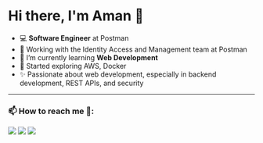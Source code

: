 <!--
**yadav-aman/yadav-aman** is a ✨ _special_ ✨ repository because its `README.md` (this file) appears on your GitHub profile.

Here are some ideas to get you started:

- 🔭 I’m currently working on ...
- 🌱 I’m currently learning ...
- 👯 I’m looking to collaborate on ...
- 🤔 I’m looking for help with ...
- 💬 Ask me about ...
- 📫 How to reach me: ...
- 😄 Pronouns: ...
- ⚡ Fun fact: ...
<img align="right" src="https://github.com/yadav-aman/yadav-aman/blob/master/path40.png" alt="illustration" width=350px height=465px/>
-->

# Hi there, I'm Aman 👋

- 💻 **Software Engineer** at Postman
- 🔑 Working with the Identity Access and Management team at Postman
- 🌱 I’m currently learning **Web Development**
- 🚀 Started exploring AWS, Docker
- ✨ Passionate about web development, especially in backend development, REST APIs, and security

---
### 📫 How to reach me 🔗:


<!--
<a href="https://www.linkedin.com/in/aman-yadav07/" target="_blank"><img align="left" alt="Aman Yadav | LinkedIn" width="22px" src="https://cdn.jsdelivr.net/npm/simple-icons@v3/icons/linkedin.svg" /></a>
[![Linkedin: aman-yadav07](https://img.shields.io/badge/-AmanYadav-blue?style=flat-square&logo=Linkedin&logoColor=white&link=https://www.linkedin.com/in/aman-yadav07/)](https://www.linkedin.com/in/aman-yadav07/)
-->

<a href="https://bit.ly/linkedin-aman"><img src="https://img.shields.io/badge/Aman%20Yadav-0077B5?style=for-the-badge&logo=Linkedin&logoColor=white"/></a>
<a href="https://bit.ly/portfolio-aman"><img src="https://img.shields.io/website?label=Portfolio&style=for-the-badge&url=https%3A%2F%2Fyadav-aman.github.io%2F"></a>
<a href="mailto:amansy04@gmail.com"><img src="https://img.shields.io/badge/-amansy04@gmail.com-D14836?style=for-the-badge&logo=Gmail&logoColor=white"/></a>

<!-- --- -->

<!-- ### Tools and Languages:
<code><img alt="C" width="40px" src="https://img.icons8.com/color/48/000000/c-programming.png" /></code>
<code><img alt="C++" width="40px" src="https://raw.githubusercontent.com/github/explore/80688e429a7d4ef2fca1e82350fe8e3517d3494d/topics/cpp/cpp.png" /></code>
<code><img alt="Python" width="40px" src="https://raw.githubusercontent.com/github/explore/80688e429a7d4ef2fca1e82350fe8e3517d3494d/topics/python/python.png" /></code>
<code><img alt="Git" width="40px" src="https://raw.githubusercontent.com/github/explore/80688e429a7d4ef2fca1e82350fe8e3517d3494d/topics/git/git.png" /></code>
<code><img alt="GitHub" width="40px" src="https://raw.githubusercontent.com/github/explore/78df643247d429f6cc873026c0622819ad797942/topics/github/github.png" /></code>
<code><img alt="Terminal" width="40px" src="https://raw.githubusercontent.com/github/explore/80688e429a7d4ef2fca1e82350fe8e3517d3494d/topics/terminal/terminal.png" /></code>
<code><img alt="Linux" width="40px" src="https://raw.githubusercontent.com/github/explore/80688e429a7d4ef2fca1e82350fe8e3517d3494d/topics/linux/linux.png"></code>
<code><img alt="flask" width="40px" src="https://raw.githubusercontent.com/github/explore/80688e429a7d4ef2fca1e82350fe8e3517d3494d/topics/flask/flask.png" /></code>
<code><img alt="Visual Studio Code" width="40px" src="https://raw.githubusercontent.com/github/explore/80688e429a7d4ef2fca1e82350fe8e3517d3494d/topics/visual-studio-code/visual-studio-code.png" /></code>
<code><img alt="Java" width="40px" src="https://raw.githubusercontent.com/github/explore/80688e429a7d4ef2fca1e82350fe8e3517d3494d/topics/java/java.png" /></code>
<code><img alt="HTML5" width="40px" src="https://raw.githubusercontent.com/github/explore/80688e429a7d4ef2fca1e82350fe8e3517d3494d/topics/html/html.png" /></code>
<code><img alt="CSS3" width="40px" src="https://raw.githubusercontent.com/github/explore/80688e429a7d4ef2fca1e82350fe8e3517d3494d/topics/css/css.png" /></code>
<code><img alt="Javascript" width="40px" src="https://raw.githubusercontent.com/github/explore/80688e429a7d4ef2fca1e82350fe8e3517d3494d/topics/javascript/javascript.png"></code> -->


<!--
## Projects

[![Food-Ez](https://github-readme-stats.vercel.app/api/pin/?username=yadav-aman&repo=food-ez)](https://github.com/yadav-aman/food-ez)
[![Ezly Server](https://github-readme-stats.vercel.app/api/pin/?username=yadav-aman&repo=ezly-server)](https://github.com/yadav-aman/ezly-server)
[![Ezly Client](https://github-readme-stats.vercel.app/api/pin/?username=yadav-aman&repo=ezly-client)](https://github.com/yadav-aman/ezly-client)
-->


<!--- ### Github Stats --->
<!-- <a href="https://github.com/yadav-aman">
   <img align="left" alt="languages" src="https://github-readme-stats.vercel.app/api/top-langs/?username=yadav-aman&theme=light&hide_langs_below=1" /> 
  <img align="left" alt="githubStats" src = "https://github-readme-stats.vercel.app/api?username=yadav-aman&show_icons=true&hide_border=true" />
  <img align = "center" height="180em" width="360em" src="https://github-readme-stats-eight-theta.vercel.app/api/top-langs/?username=yadav-aman&layout=compact&langs_count=8&theme=cobalt"/>
</a> -->

<!-- <div> -->
<!--    <img align="center" src="https://github-readme-stats.vercel.app/api?username=yadav-aman&show_icons=true&hide_border=true&theme=dark">  -->
<!--    <img align="center" src="https://github-readme-stats.vercel.app/api/top-langs/?username=yadav-aman&layout=compact&theme=dark&hide_border=true">  -->
<!-- </div> -->

<!--- ![Aman's github stats](https://github-readme-stats.vercel.app/api?username=yadav-aman&show_icons=true&hide_border=true&theme=dark) --->


<!-- ![Top Langs](https://github-readme-stats.vercel.app/api/top-langs/?username=yadav-aman&layout=compact&theme=dark&hide_border=true) -->
